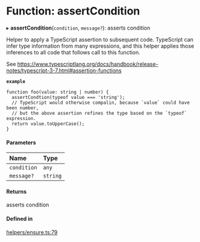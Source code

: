 # Function: assertCondition

▸ **assertCondition**(`condition`, `message?`): asserts condition

Helper to apply a TypeScript assertion to subsequent code. TypeScript can infer
type information from many expressions, and this helper applies those inferences
to all code that follows call to this function.

See https://www.typescriptlang.org/docs/handbook/release-notes/typescript-3-7.html#assertion-functions

**`example`**
```
function foo(value: string | number) {
  assertCondtion(typeof value === 'string');
  // TypeScript would otherwise compalin, because `value` could have been number,
  // but the above assertion refines the type based on the `typeof` expression.
  return value.toUpperCase();
}
```

#### Parameters

| Name | Type |
| :------ | :------ |
| `condition` | `any` |
| `message?` | `string` |

#### Returns

asserts condition

#### Defined in

[helpers/ensure.ts:79](https://github.com/coda/packs-sdk/blob/main/helpers/ensure.ts#L79)
